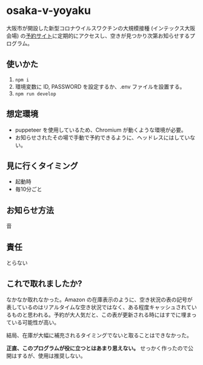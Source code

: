 # osaka-v-yoyaku

大阪市が開設した新型コロナウイルスワクチンの大規模接種 (インテックス大阪会場) の[予約サイト](https://osaka.v-yoyaku.jp/271004-osaka)に定期的にアクセスし、空きが見つかり次第お知らせするプログラム。

## 使いかた

1. `npm i`
1. 環境変数に ID, PASSWORD を設定するか、.env ファイルを設置する。
1. `npm run develop`

## 想定環境

* puppeteer を使用しているため、Chromium が動くような環境が必要。
* お知らせされたその場で手動で予約できるように、ヘッドレスにはしていない。

## 見に行くタイミング

* 起動時
* 毎10分ごと

## お知らせ方法

音

## 責任

とらない

## これで取れましたか?

なかなか取れなかった。Amazon の在庫表示のように、空き状況の表の記号が表しているのはリアルタイムな空き状況ではなく、ある程度キャッシュされているものと思われる。予約が大人気だと、この表が更新される時にはすでに埋まっている可能性が高い。

結局、在庫が大幅に補充されるタイミングでないと取ることはできなかった。

**正直、このプログラムが役に立つとはあまり思えない。** せっかく作ったので公開はするが、使用は推奨しない。
